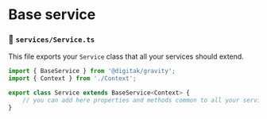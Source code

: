 # Base service

### 📃 `services/Service.ts`

This file exports your `Service` class that all your services should extend.

```ts
import { BaseService } from '@digitak/gravity';
import { Context } from './Context';

export class Service extends BaseService<Context> {
	// you can add here properties and methods common to all your services
}
```
